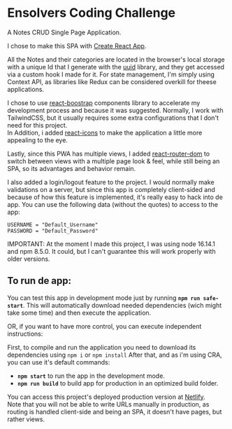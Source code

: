 # Ensolvers Coding Challenge

A Notes CRUD Single Page Application.

I chose to make this SPA with [Create React App](https://github.com/facebook/create-react-app).

All the Notes and their categories are located in the browser's local storage with a unique Id that I generate with the [uuid](https://www.npmjs.com/package/uuid) library, and they get accessed via a custom hook I made for it. For state management, I'm simply using Context API, as libraries like Redux can be considered overkill for theese applications.

I chose to use [react-boostrap](https://www.npmjs.com/package/react-bootstrap) components library to accelerate my development process and because it was suggested. Normally, I work with TailwindCSS, but it usually requires some extra configurations that I don't need for this project.\
In Addition, i added [react-icons](https://www.npmjs.com/package/react-icons) to make the application a little more appealing to the eye.

Lastly, since this PWA has multiple views, I added [react-router-dom](https://www.npmjs.com/package/react-router-dom) to switch between views with a multiple page look & feel, while still being an SPA, so its advantages and behavior remain.

I also added a login/logout feature to the project. 
I would normally make validations on a server, but since this app is completely client-sided and because of how this feature is implemented, it's really easy to hack into de app.
You can use the following data (without the quotes) to access to the app:

    USERNAME = "Default_Username"
    PASSWORD = "Default_Password" 

IMPORTANT: At the moment I made this project, I was using node 16.14.1 and npm 8.5.0. It could, but I can't guarantee this will work properly with older versions.

## To run de app:
You can test this app in development mode just by running **`npm run safe-start`**. This will automatically download needed dependencies (wich might take some time) and then execute the application.

OR, if you want to have more control, you can execute independent instructions:

First, to compile and run the application you need to download its dependencies using `npm i` or `npm install`
After that, and as i'm using CRA, you can use it's default commands:

- **`npm start`** to run the app in the development mode.
- **`npm run build`** to build app for production in an optimized build folder.

You can access this project's deployed production version at
[Netlify](https://notes-challenge-app.netlify.app).\
Note that you will not be able to write URLs manually in production, as routing is handled client-side and being an SPA, it doesn't have pages, but rather views.
